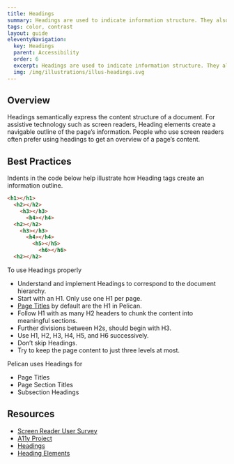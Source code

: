 ```yaml
---
title: Headings
summary: Headings are used to indicate information structure. They also enable accessible access.
tags: color, contrast
layout: guide
eleventyNavigation:
  key: Headings
  parent: Accessibility
  order: 6
  excerpt: Headings are used to indicate information structure. They also enable accessible access.
  img: /img/illustrations/illus-headings.svg
---
```


## Overview

Headings semantically express the content structure of a document. For assistive technology such as screen readers, Heading elements create a navigable outline of the page’s information. People who use screen readers often prefer using headings to get an overview of a page’s content.

## Best Practices

Indents in the code below help illustrate how Heading tags create an information outline.

<!-- prettier-ignore -->
```html
<h1></h1>
  <h2></h2>
    <h3></h3>
      <h4></h4>
  <h2></h2>
    <h3></h3>
      <h4></h4>
	    <h5></h5>
		  <h6></h6>
  <h2></h2>
```

To use Headings properly

- Understand and implement Headings to correspond to the document hierarchy.
- Start with an H1. Only use one H1 per page.
- [Page Titles](/components/page-title/) by default are the H1 in Pelican.
- Follow H1 with as many H2 headers to chunk the content into meaningful sections.
- Further divisions between H2s, should begin with H3.
- Use H1, H2, H3, H4, H5, and H6 successively.
- Don’t skip Headings.
- Try to keep the page content to just three levels at most.

Pelican uses Headings for

- Page Titles
- Page Section Titles
- Subsection Headings

## Resources

- [Screen Reader User Survey](https://webaim.org/projects/screenreadersurvey7/#finding)
- [A11y Project](https://www.a11yproject.com/posts/how-to-accessible-heading-structure/)
- [Headings](https://www.med.unc.edu/webguide/accessibility/headings/)
- [Heading Elements](https://developer.mozilla.org/en-US/docs/Web/HTML/Element/Heading_Elements)
